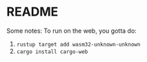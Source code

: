 # README #

Some notes:
To run on the web, you gotta do:
1. `rustup target add wasm32-unknown-unknown`
1. `cargo install cargo-web`